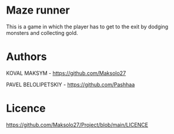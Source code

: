 # Maze runner
This is a game in which the player has to get to the exit by dodging monsters and collecting gold.
# Authors
KOVAL MAKSYM - https://github.com/Maksolo27

PAVEL BELOLIPETSKIY - https://github.com/Pashhaa
# Licence
https://github.com/Maksolo27/Project/blob/main/LICENCE

